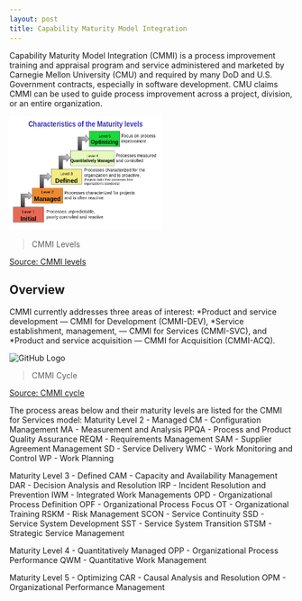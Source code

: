 ```yaml
---
layout: post
title: Capability Maturity Model Integration
---
```


Capability Maturity Model Integration (CMMI) is a process improvement training and appraisal program and service administered and marketed by Carnegie Mellon University (CMU) and required by many DoD and U.S. Government contracts, especially in software development. CMU claims CMMI can be used to guide process improvement across a project, division, or an entire organization. 

<img src="/images/cmmi_levels.png" alt="GitHub Logo" width="270" />

> CMMI Levels

[Source: CMMI levels](https://upload.wikimedia.org/wikipedia/commons/thumb/e/ec/Characteristics_of_Capability_Maturity_Model.svg/800px-Characteristics_of_Capability_Maturity_Model.svg.png)


## Overview
CMMI currently addresses three areas of interest:
*Product and service development — CMMI for Development (CMMI-DEV),
*Service establishment, management, — CMMI for Services (CMMI-SVC), and
*Product and service acquisition — CMMI for Acquisition (CMMI-ACQ).


<img src="/images/cmmi_wheels.png" alt="GitHub Logo" width="270" />

> CMMI Cycle

[Source: CMMI cycle](http://www.webelite.com/images/cmmi_wheel.png)


The process areas below and their maturity levels are listed for the CMMI for Services model:
Maturity Level 2 - Managed
CM - Configuration Management
MA - Measurement and Analysis
PPQA - Process and Product Quality Assurance
REQM - Requirements Management
SAM - Supplier Agreement Management
SD - Service Delivery
WMC - Work Monitoring and Control
WP - Work Planning

Maturity Level 3 - Defined
CAM - Capacity and Availability Management
DAR - Decision Analysis and Resolution
IRP - Incident Resolution and Prevention
IWM - Integrated Work Managements
OPD - Organizational Process Definition
OPF - Organizational Process Focus
OT - Organizational Training
RSKM - Risk Management
SCON - Service Continuity
SSD - Service System Development
SST - Service System Transition
STSM - Strategic Service Management

Maturity Level 4 - Quantitatively Managed
OPP - Organizational Process Performance
QWM - Quantitative Work Management

Maturity Level 5 - Optimizing
CAR - Causal Analysis and Resolution
OPM - Organizational Performance Management



